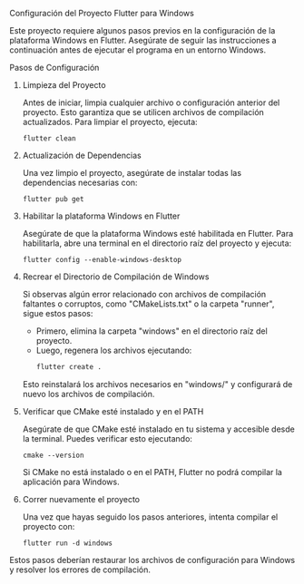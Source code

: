 Configuración del Proyecto Flutter para Windows

Este proyecto requiere algunos pasos previos en la configuración de la plataforma Windows en Flutter. 
Asegúrate de seguir las instrucciones a continuación antes de ejecutar el programa en un entorno Windows.

Pasos de Configuración

1. Limpieza del Proyecto

   Antes de iniciar, limpia cualquier archivo o configuración anterior del proyecto. Esto garantiza que se utilicen 
   archivos de compilación actualizados. Para limpiar el proyecto, ejecuta:

       flutter clean

2. Actualización de Dependencias

   Una vez limpio el proyecto, asegúrate de instalar todas las dependencias necesarias con:

       flutter pub get

3. Habilitar la plataforma Windows en Flutter

   Asegúrate de que la plataforma Windows esté habilitada en Flutter. Para habilitarla, abre una terminal en el 
   directorio raíz del proyecto y ejecuta:

       flutter config --enable-windows-desktop

4. Recrear el Directorio de Compilación de Windows

   Si observas algún error relacionado con archivos de compilación faltantes o corruptos, como "CMakeLists.txt" o 
   la carpeta "runner", sigue estos pasos:

   - Primero, elimina la carpeta "windows" en el directorio raíz del proyecto.
   - Luego, regenera los archivos ejecutando:
		```bash
       flutter create .

   Esto reinstalará los archivos necesarios en "windows/" y configurará de nuevo los archivos de compilación.

5. Verificar que CMake esté instalado y en el PATH

   Asegúrate de que CMake esté instalado en tu sistema y accesible desde la terminal. Puedes verificar esto ejecutando:

       cmake --version

   Si CMake no está instalado o en el PATH, Flutter no podrá compilar la aplicación para Windows.

6. Correr nuevamente el proyecto

   Una vez que hayas seguido los pasos anteriores, intenta compilar el proyecto con:

       flutter run -d windows

Estos pasos deberían restaurar los archivos de configuración para Windows y resolver los errores de compilación.
